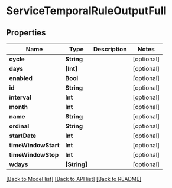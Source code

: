# ServiceTemporalRuleOutputFull

## Properties
Name | Type | Description | Notes
------------ | ------------- | ------------- | -------------
**cycle** | **String** |  | [optional] 
**days** | **[Int]** |  | [optional] 
**enabled** | **Bool** |  | [optional] 
**id** | **String** |  | [optional] 
**interval** | **Int** |  | [optional] 
**month** | **Int** |  | [optional] 
**name** | **String** |  | [optional] 
**ordinal** | **String** |  | [optional] 
**startDate** | **Int** |  | [optional] 
**timeWindowStart** | **Int** |  | [optional] 
**timeWindowStop** | **Int** |  | [optional] 
**wdays** | **[String]** |  | [optional] 

[[Back to Model list]](../README.md#documentation-for-models) [[Back to API list]](../README.md#documentation-for-api-endpoints) [[Back to README]](../README.md)


